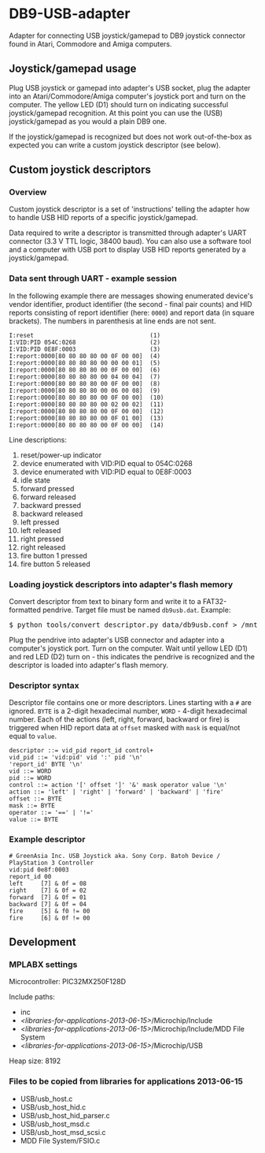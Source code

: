 DB9-USB-adapter
===============

Adapter for connecting USB joystick/gamepad to DB9 joystick connector found in
Atari, Commodore and Amiga computers.

Joystick/gamepad usage
----------------------

Plug USB joystick or gamepad into adapter's USB socket, plug the adapter into
an Atari/Commodore/Amiga computer's joystick port and turn on the computer.
The yellow LED (D1) should turn on indicating successful joystick/gamepad 
recognition. At this point you can use the (USB) joystick/gamepad as you would
a plain DB9 one.

If the joystick/gamepad is recognized but does not work out-of-the-box
as expected you can write a custom joystick descriptor (see below).

Custom joystick descriptors
---------------------------

### Overview

Custom joystick descriptor is a set of 'instructions' telling the adapter
how to handle USB HID reports of a specific joystick/gamepad.

Data required to write a descriptor is transmitted through adapter's UART
connector (3.3 V TTL logic, 38400 baud). You can also use a software tool
and a computer with USB port to display USB HID reports generated by a
joystick/gamepad.

### Data sent through UART - example session

In the following example there are messages showing enumerated device's
vendor identifier, product identifier (the second - final pair counts)
and HID reports consisting of report identifier (here: `0000`) and report
data (in square brackets). The numbers in parenthesis at line ends are not sent.

    I:reset                                 (1)
    I:VID:PID 054C:0268                     (2)
    I:VID:PID 0E8F:0003                     (3)
    I:report:0000[80 80 80 80 00 0F 00 00]  (4) 
    I:report:0000[80 80 80 80 00 00 00 01]  (5) 
    I:report:0000[80 80 80 80 00 0F 00 00]  (6) 
    I:report:0000[80 80 80 80 00 04 00 04]  (7) 
    I:report:0000[80 80 80 80 00 0F 00 00]  (8) 
    I:report:0000[80 80 80 80 00 06 00 08]  (9) 
    I:report:0000[80 80 80 80 00 0F 00 00]  (10)
    I:report:0000[80 80 80 80 00 02 00 02]  (11)
    I:report:0000[80 80 80 80 00 0F 00 00]  (12)
    I:report:0000[80 80 80 80 00 0F 01 00]  (13)
    I:report:0000[80 80 80 80 00 0F 00 00]  (14)

Line descriptions:

1. reset/power-up indicator
2. device enumerated with VID:PID equal to 054C:0268
3. device enumerated with VID:PID equal to 0E8F:0003
4. idle state
5. forward pressed
6. forward released
7. backward pressed
8. backward released
9. left pressed
10. left released
11. right pressed
12. right released
13. fire button 1 pressed
14. fire button 5 released

### Loading joystick descriptors into adapter's flash memory

Convert descriptor from text to binary form and write it to a FAT32-formatted
pendrive. Target file must be named `db9usb.dat`. Example:

  <pre>$ python tools/convert_descriptor.py data/db9usb.conf > /mnt/pendrive/db9usb.dat</pre>

Plug the pendrive into adapter's USB connector and adapter into a computer's
joystick port. Turn on the computer. Wait until yellow LED (D1) and red LED
(D2) turn on - this indicates the pendrive is recognized and the descriptor is
loaded into adapter's flash memory.

### Descriptor syntax

Descriptor file contains one or more descriptors. Lines starting with a `#`
are ignored. `BYTE` is a 2-digit hexadecimal number, `WORD` - 4-digit hexadecimal
number. Each of the actions (left, right, forward, backward or fire) is triggered when
HID report data at `offset` masked with `mask` is equal/not equal to `value`.

    descriptor ::= vid_pid report_id control+
    vid_pid ::= 'vid:pid' vid ':' pid '\n'
    'report_id' BYTE '\n'
    vid ::= WORD
    pid ::= WORD
    control ::= action '[' offset ']' '&' mask operator value '\n'
    action ::= 'left' | 'right' | 'forward' | 'backward' | 'fire'
    offset ::= BYTE
    mask ::= BYTE
    operator ::= '==' | '!='
    value ::= BYTE

### Example descriptor

    # GreenAsia Inc. USB Joystick aka. Sony Corp. Batoh Device / PlayStation 3 Controller
    vid:pid 0e8f:0003
    report_id 00
    left     [7] & 0f = 08
    right    [7] & 0f = 02
    forward  [7] & 0f = 01
    backward [7] & 0f = 04
    fire     [5] & f0 != 00
    fire     [6] & 0f != 00

Development
-----------

### MPLABX settings

Microcontroller: PIC32MX250F128D

Include paths:
 * inc
 * *\<libraries-for-applications-2013-06-15>*/Microchip/Include
 * *\<libraries-for-applications-2013-06-15>*/Microchip/Include/MDD File System
 * *\<libraries-for-applications-2013-06-15>*/Microchip/USB

Heap size: 8192

### Files to be copied from libraries for applications 2013-06-15
 * USB/usb_host.c
 * USB/usb_host_hid.c
 * USB/usb_host_hid_parser.c
 * USB/usb_host_msd.c
 * USB/usb_host_msd_scsi.c
 * MDD File System/FSIO.c
